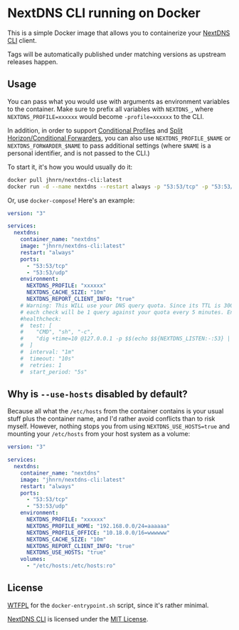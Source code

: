 # NextDNS CLI running on Docker

This is a simple Docker image that allows you to containerize
your [NextDNS CLI](https://github.com/nextdns/nextdns) client.

Tags will be automatically published under matching versions as upstream releases happen.

## Usage

You can pass what you would use with arguments as environment variables to the container.
Make sure to prefix all variables with `NEXTDNS_`, where `NEXTDNS_PROFILE=xxxxxx` would become `-profile=xxxxxx` to the CLI.

In addition, in order to support
[Conditional Profiles](https://github.com/nextdns/nextdns/wiki/Conditional-Profile) and 
[Split Horizon/Conditional Forwarders](https://github.com/nextdns/nextdns/wiki/Split-Horizon),
you can also use `NEXTDNS_PROFILE_$NAME` or `NEXTDNS_FORWARDER_$NAME` to pass additional settings
(where `$NAME` is a personal identifier, and is not passed to the CLI.)

To start it, it's how you would usually do it:

```sh
docker pull jhnrn/nextdns-cli:latest
docker run -d --name nextdns --restart always -p "53:53/tcp" -p "53:53/udp" --env "NEXTDNS_PROFILE=xxxxxx" --env "NEXTDNS_CACHE_SIZE=10m" --env "NEXTDNS_REPORT_CLIENT_INFO=true" jhnrn/nextdns-cli:latest"
```

Or, use `docker-compose`! Here's an example:

```yaml
version: "3"

services:
  nextdns:
    container_name: "nextdns"
    image: "jhnrn/nextdns-cli:latest"
    restart: "always"
    ports:
      - "53:53/tcp"
      - "53:53/udp"
    environment:
      NEXTDNS_PROFILE: "xxxxxx"
      NEXTDNS_CACHE_SIZE: "10m"
      NEXTDNS_REPORT_CLIENT_INFO: "true"
    # Warning: This WILL use your DNS query quota. Since its TTL is 300s,
    # each check will be 1 query against your quota every 5 minutes. Enable carefully.
    #healthcheck:
    #  test: [
    #    "CMD", "sh", "-c",
    #    "dig +time=10 @127.0.0.1 -p $$(echo $${NEXTDNS_LISTEN:-:53} | rev | cut -d: -f1 | rev) probe-test.dns.nextdns.io"
    #  ]
    #  interval: "1m"
    #  timeout: "10s"
    #  retries: 1
    #  start_period: "5s"
```

## Why is `--use-hosts` disabled by default?

Because all what the `/etc/hosts` from the container contains is your usual
stuff plus the container name, and I'd rather avoid conflicts than to risk myself.
However, nothing stops you from using `NEXTDNS_USE_HOSTS=true` and
mounting your `/etc/hosts` from your host system as a volume:

```yaml
version: "3"

services:
  nextdns:
    container_name: "nextdns"
    image: "jhnrn/nextdns-cli:latest"
    restart: "always"
    ports:
      - "53:53/tcp"
      - "53:53/udp"
    environment:
      NEXTDNS_PROFILE: "xxxxxx"
      NEXTDNS_PROFILE_HOME: "192.168.0.0/24=aaaaaa"
      NEXTDNS_PROFILE_OFFICE: "10.18.0.0/16=wwwwww"
      NEXTDNS_CACHE_SIZE: "10m"
      NEXTDNS_REPORT_CLIENT_INFO: "true"
      NEXTDNS_USE_HOSTS: "true"
    volumes:
      - "/etc/hosts:/etc/hosts:ro"
```

## License

[WTFPL](LICENSE) for the `docker-entrypoint.sh` script, since it's rather minimal.

[NextDNS CLI](https://github.com/nextdns/nextdns) is licensed under the
[MIT License](https://github.com/nextdns/nextdns/blob/master/LICENSE).